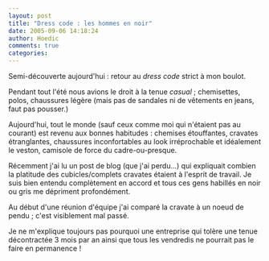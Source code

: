 ```yaml
---
layout: post
title: "Dress code : les hommes en noir"
date: 2005-09-06 14:18:24
author: Hoedic
comments: true
categories: 
---
```



Semi-découverte aujourd'hui : retour au *dress code* strict à mon boulot.

Pendant tout l'été nous avions le droit à la tenue *casual* ; chemisettes, polos, chaussures légère (mais pas de sandales ni de vêtements en jeans, faut pas pousser.)

Aujourd'hui, tout le monde (sauf ceux comme moi qui n'étaient pas au courant) est revenu aux bonnes habitudes : chemises étouffantes, cravates étranglantes, chaussures inconfortables au look irréprochable et idéalement le veston, camisole de force du cadre-ou-presque.

Récemment j'ai lu un post de blog (que j'ai perdu...) qui expliquait combien la platitude des cubicles/complets cravates étaient à l'esprit de travail. Je suis bien entendu complètement en accord et tous ces gens habillés en noir ou gris me dépriment profondément.

Au début d'une réunion d'équipe j'ai comparé la cravate à un noeud de pendu ; c'est visiblement mal passé.

Je ne m'explique toujours pas pourquoi une entreprise qui tolère une tenue décontractée 3 mois par an ainsi que tous les vendredis ne pourrait pas le faire en permanence !